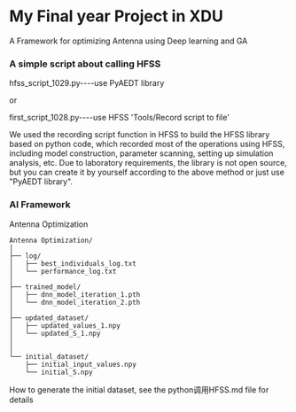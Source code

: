 # My Final year Project in XDU
A Framework for optimizing Antenna using Deep learning and GA
### A simple script about calling HFSS 
hfss_script_1029.py----use PyAEDT library

or

first_script_1028.py----use HFSS 'Tools/Record script to file'

We used the recording script function in HFSS to build the HFSS library based on python code, which recorded most of the operations using HFSS, including model construction, parameter scanning, setting up simulation analysis, etc. Due to laboratory requirements, the library is not open source, but you can create it by yourself according to the above method or just use "PyAEDT library".

### AI Framework
Antenna Optimization
```
Antenna Optimization/
│
├── log/
│   ├── best_individuals_log.txt
│   └── performance_log.txt
│
├── trained_model/
│   ├── dnn_model_iteration_1.pth
│   └── dnn_model_iteration_2.pth
│
├── updated_dataset/
│   ├── updated_values_1.npy
│   └── updated_S_1.npy
│
│
└── initial_dataset/
    ├── initial_input_values.npy
    └── initial_S.npy

```
How to generate the initial dataset, see the python调用HFSS.md file for details
